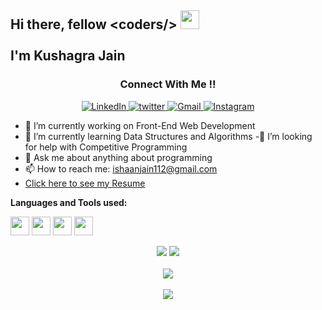 <h2>Hi there, fellow &#60coders/&#62  <img src="https://raw.githubusercontent.com/MartinHeinz/MartinHeinz/master/wave.gif" width="30px"> 
<br><br>I'm Kushagra Jain</h2>


<h3 align="center">Connect With Me !!</h3> 

<p align="center">
  <a href="https://www.linkedin.com/in/kushagra-jain-6a9a8a1b1/" target="_blank">
  <img alt="LinkedIn" src="https://img.shields.io/badge/linkedin%20-%230077B5.svg?&style=for-the-badge&logo=linkedin&logoColor=white"/>
  </a>
  <a href="https://twitter.com/KushagraJain58" target="_blank">
  <img src="https://img.shields.io/badge/twitter-%2300acee.svg?&style=for-the-badge&logo=twitter&logoColor=white" alt="twitter" />
  </a>
  <a href="mailto:ishaanjain112@gmail.com">
  <img alt="Gmail" src="https://img.shields.io/badge/Gmail-D14836?style=for-the-badge&logo=gmail&logoColor=white" /> 
  </a>
  <a href="https://www.instagram.com/kushagra_j_58/" target="_blank">
  <img src="https://img.shields.io/badge/Instagram-E4405F?style=for-the-badge&logo=instagram&logoColor=white" alt="Instagram" />
  </a>
</p> 


- 🔭 I’m currently working on Front-End Web Development
- 🌱 I’m currently learning Data Structures and Algorithms
-🤔 I’m looking for help with Competitive Programming
- 💬 Ask me about anything about programming
- 📫 How to reach me: ishaanjain112@gmail.com
- <a href = "https://drive.google.com/file/d/1izudm_V5Iq8_TqWC_uWTh4p05PUBVDVa/view?usp=sharing">Click here to see my Resume</a>

<strong>Languages and Tools used: </strong>

<code><img height="30" src="https://html5hive.org/wp-content/uploads/2014/06/js_800x800-619x619.jpg.webp"></code>
<code><img height="30" src="https://upload.wikimedia.org/wikipedia/commons/1/18/ISO_C%2B%2B_Logo.svg"></code>
<code><img height="30" src="https://upload.wikimedia.org/wikipedia/en/3/30/Java_programming_language_logo.svg"></code>
<code><img height="30" src="https://1.bp.blogspot.com/-LgTa-xDiknI/X4EflN56boI/AAAAAAAAPuk/24YyKnqiGkwRS9-_9suPKkfsAwO4wHYEgCLcBGAsYHQ/s0/image9.png"></code>

<p align = "center">
<img src = "https://github-readme-stats.vercel.app/api?username=KushagraJain58-cmd&show_icons=true&theme=dracula" />
<img src = "https://github-readme-stats.vercel.app/api/top-langs/?username=KushagraJain58-cmd&theme=dracula" /> <br> <br> 
<img src="https://github-profile-summary-cards.vercel.app/api/cards/profile-details?username=KushagraJain58-cmd&theme=dracula" /> <br> <br>
<img src="https://github-readme-streak-stats.herokuapp.com/?user=KushagraJain58-cmd&theme=dracula&custom_title=streak-stats&hide_border=true&layout=compact" /><br>
</p>



